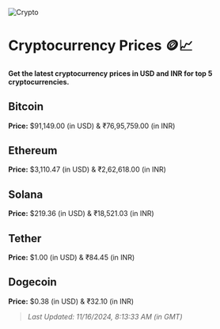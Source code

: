 
![Crypto](https://www.techguide.com.au/wp-content/uploads/2020/11/crypto3.jpeg)

# Cryptocurrency Prices 🪙📈

#### Get the latest cryptocurrency prices in USD and INR for top 5 cryptocurrencies.

## Bitcoin

**Price:** $91,149.00 (in USD) & ₹76,95,759.00 (in INR)

## Ethereum

**Price:** $3,110.47 (in USD) & ₹2,62,618.00 (in INR)

## Solana

**Price:** $219.36 (in USD) & ₹18,521.03 (in INR)

## Tether

**Price:** $1.00 (in USD) & ₹84.45 (in INR)

## Dogecoin

**Price:** $0.38 (in USD) & ₹32.10 (in INR)

> _Last Updated: 11/16/2024, 8:13:33 AM (in GMT)_
